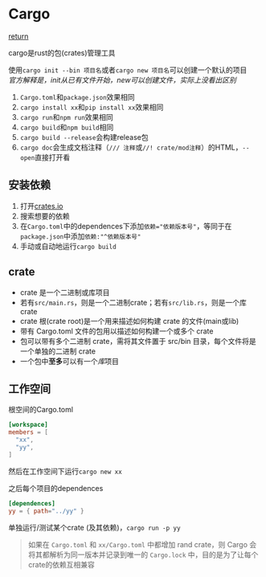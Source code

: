 # Cargo
[return](../README.md)

cargo是rust的包(crates)管理工具

使用`cargo init --bin 项目名`或者`cargo new 项目名`可以创建一个默认的项目<br>
  *官方解释是，init从已有文件开始，new可以创建文件，实际上没看出区别*

1. `Cargo.toml`和`package.json`效果相同
2. `cargo install xx`和`pip install xx`效果相同
2. `cargo run`和`npm run`效果相同
3. `cargo build`和`npm build`相同
4. `cargo build --release`会构建release包
5. `cargo doc`会生成文档注释（`/// 注释`或`//! crate/mod注释`）的HTML，`--open`直接打开看

## 安装依赖
1. 打开[crates.io](https://crates.io)
2. 搜索想要的依赖
3. 在`Cargo.toml`中的dependences下添加`依赖="依赖版本号"`，等同于在`package.json`中添加`依赖:"^依赖版本号"`
4. 手动或自动地运行`cargo build`

## crate
- crate 是一个二进制或库项目
- 若有`src/main.rs`，则是一个二进制crate；若有`src/lib.rs`，则是一个库crate
- crate 根(crate root)是一个用来描述如何构建 crate 的文件(main或lib)
- 带有 Cargo.toml 文件的包用以描述如何构建一个或多个 crate
- 包可以带有多个二进制 crate，需将其文件置于 src/bin 目录，每个文件将是一个单独的二进制 crate
- 一个包中**至多**可以有一个*库*项目

## 工作空间
根空间的Cargo.toml
```toml
[workspace]
members = [
  "xx",
  "yy",
]
```
然后在工作空间下运行`cargo new xx`

之后每个项目的dependences
```toml
[dependences]
yy = { path="../yy" }
```

单独运行/测试某个crate (及其依赖)，`cargo run -p yy`

> 如果在 `Cargo.toml` 和 `xx/Cargo.toml` 中都增加 rand crate，则 Cargo 会将其都解析为同一版本并记录到唯一的 `Cargo.lock` 中，目的是为了让每个crate的依赖互相兼容
